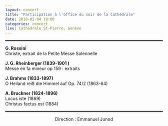 ```yaml
---
layout: concert
title: "Participation à l'office du soir de la Cathédrale"
date: 2018-02-04 18:00
categories: concert
lieu: Cathédrale St-Pierre, Genève
---
```


<hr style="border-top: 3px double #8c8b8b"/>

**G. Rossini**  
Christe, extrait de la Petite Messe Solennelle

**J. G. Rheinberger (1839-1901 )**  
Messe en fa mineur op 159 : extraits

**J. Brahms (1833-1897)**  
O Heiland reiß die Himmel auf Op. 74/2 (1863-64)  

**A. Bruckner (1824-1896)**  
Locus iste (1869)  
Christus factus est (1884)

<hr style="border-top: 3px double #8c8b8b"/>

<p style="text-align: center">
Direction : Emmanuel Junod
</p>
